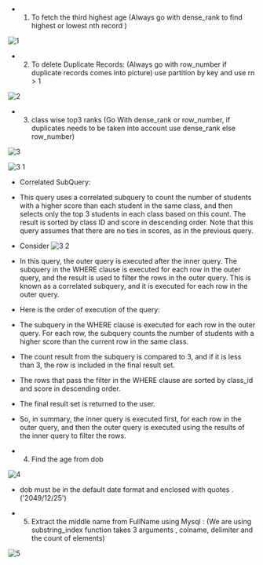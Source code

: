 - 1) To fetch the third highest age (Always go with dense_rank to find highest or lowest nth record )

![1](https://user-images.githubusercontent.com/121089254/233547445-e49df70d-d27d-44f0-abd9-82110be2903b.png)

- 2) To delete Duplicate Records: (Always go with row_number if duplicate records comes into picture) use partition by key and use rn > 1

![2](https://user-images.githubusercontent.com/121089254/233547977-a0e62295-37c3-4d3c-b3eb-f90107e8e542.png)

- 3) class wise top3 ranks (Go With dense_rank or row_number, if duplicates needs to be taken into account use dense_rank else row_number)

![3](https://user-images.githubusercontent.com/121089254/233549027-31098c0f-83f6-464b-b48c-fe5d8c4309fe.png)

![3 1](https://user-images.githubusercontent.com/121089254/233549050-ef006545-82b1-43e8-a160-e18e28c6579d.png)

- Correlated SubQuery:

- This query uses a correlated subquery to count the number of students with a higher score than each student in the same class, and then selects only the top 3 students in each class based on this count. The result is sorted by class ID and score in descending order. Note that this query assumes that there are no ties in scores, as in the previous query.

- Consider 
![3 2](https://user-images.githubusercontent.com/121089254/233551668-43a840bd-dc76-4753-b98b-bab7ccffdcb0.png)

- In this query, the outer query is executed after the inner query. The subquery in the WHERE clause is executed for each row in the outer query, and the result is used to filter the rows in the outer query. This is known as a correlated subquery, and it is executed for each row in the outer query.

- Here is the order of execution of the query:

- The subquery in the WHERE clause is executed for each row in the outer query. For each row, the subquery counts the number of students with a higher score than the current row in the same class.

- The count result from the subquery is compared to 3, and if it is less than 3, the row is included in the final result set.

- The rows that pass the filter in the WHERE clause are sorted by class_id and score in descending order.

- The final result set is returned to the user.

- So, in summary, the inner query is executed first, for each row in the outer query, and then the outer query is executed using the results of the inner query to filter the rows.

- 4) Find the age from dob

![4](https://user-images.githubusercontent.com/121089254/233552930-8a5e5d47-cfb4-44ee-a354-210784e989f1.png)

- dob must be in the default date format and enclosed with quotes . ('2049/12/25')

- 5) Extract the middle name from FullName using Mysql : (We are using substring_index function takes 3 arguments , colname, delimiter and the count of elements)

![5](https://user-images.githubusercontent.com/121089254/233556598-978d17fe-ab79-475e-a804-f0c8390b81aa.png)

